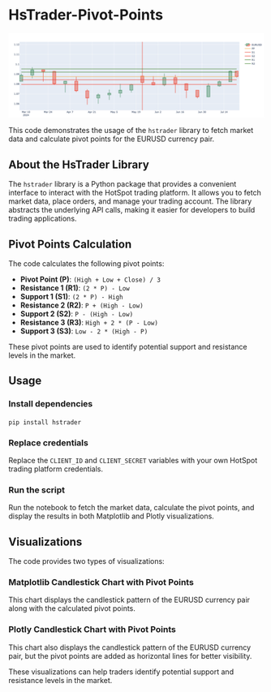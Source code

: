 # HsTrader-Pivot-Points
![Pivot points](Visualization.png)

This code demonstrates the usage of the `hstrader` library to fetch market data and calculate pivot points for the EURUSD currency pair.

About the HsTrader Library
-------------------------

The `hstrader` library is a Python package that provides a convenient interface to interact with the HotSpot trading platform. It allows you to fetch market data, place orders, and manage your trading account. The library abstracts the underlying API calls, making it easier for developers to build trading applications.

Pivot Points Calculation
-----------------------

The code calculates the following pivot points:

* **Pivot Point (P)**: `(High + Low + Close) / 3`
* **Resistance 1 (R1)**: `(2 * P) - Low`
* **Support 1 (S1)**: `(2 * P) - High`
* **Resistance 2 (R2)**: `P + (High - Low)`
* **Support 2 (S2)**: `P - (High - Low)`
* **Resistance 3 (R3)**: `High + 2 * (P - Low)`
* **Support 3 (S3)**: `Low - 2 * (High - P)`

These pivot points are used to identify potential support and resistance levels in the market.

Usage
-----

### Install dependencies
```pip install hstrader```

### Replace credentials

Replace the `CLIENT_ID` and `CLIENT_SECRET` variables with your own HotSpot trading platform credentials.

### Run the script

Run the notebook to fetch the market data, calculate the pivot points, and display the results in both Matplotlib and Plotly visualizations.

Visualizations
--------------

The code provides two types of visualizations:

### Matplotlib Candlestick Chart with Pivot Points

This chart displays the candlestick pattern of the EURUSD currency pair along with the calculated pivot points.

### Plotly Candlestick Chart with Pivot Points

This chart also displays the candlestick pattern of the EURUSD currency pair, but the pivot points are added as horizontal lines for better visibility.

These visualizations can help traders identify potential support and resistance levels in the market.
